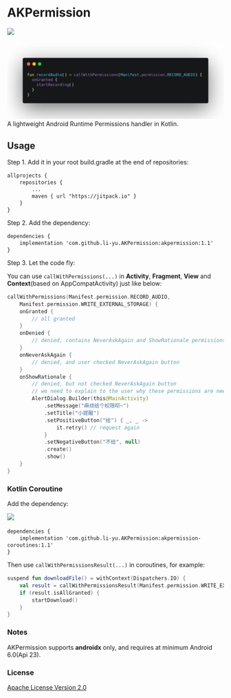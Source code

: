 # AKPermission

[![](https://jitpack.io/v/li-yu/AKPermission.svg)](https://jitpack.io/#li-yu/AKPermission)

![](showcode.png)
A lightweight Android Runtime Permissions handler in Kotlin.

## Usage

Step 1. Add it in your root build.gradle at the end of repositories:

```
allprojects {
    repositories {
        ...
        maven { url "https://jitpack.io" }
    }
}
```

Step 2. Add the dependency:

```
dependencies {
	implementation 'com.github.li-yu.AKPermission:akpermission:1.1'
}
```

Step 3. Let the code fly:

You can use `callWithPermissions(...)` in **Activity**, **Fragment**, **View** and **Context**(based on AppCompatActivity) just like below:

```kotlin
callWithPermissions(Manifest.permission.RECORD_AUDIO,
    Manifest.permission.WRITE_EXTERNAL_STORAGE) {
    onGranted {
        // all granted
    }
    onDenied {
        // denied, contains NeverAskAgain and ShowRationale permissions
    }
    onNeverAskAgain {
        // denied, and user checked NeverAskAgain button
    }
    onShowRationale {
        // denied, but not checked NeverAskAgain button
        // we need to explain to the user why these permissions are needed
        AlertDialog.Builder(this@MainActivity)
            .setMessage("麻烦给个权限呗~")
            .setTitle("小提醒")
            .setPositiveButton("给") { _, _ ->
                it.retry() // request again
            }
            .setNegativeButton("不给", null)
            .create()
            .show()
    }
}
```

### Kotlin Coroutine

Add the dependency:

[![](https://jitpack.io/v/li-yu/AKPermission.svg)](https://jitpack.io/#li-yu/AKPermission)

```
dependencies {
	implementation 'com.github.li-yu.AKPermission:akpermission-coroutines:1.1'
}
```

Then use `callWithPermissionsResult(...)` in coroutines, for example:

```kotlin
suspend fun downloadFile() = withContext(Dispatchers.IO) {
    val result = callWithPermissionsResult(Manifest.permission.WRITE_EXTERNAL_STORAGE)
    if (result.isAllGranted) {
        startDownload()
    }
}
```

### Notes

AKPermission supports **androidx** only, and requires at minimum Android 6.0(Api 23).

### License

[Apache License Version 2.0](https://github.com/li-yu/AKPermission/blob/master/LICENSE)
